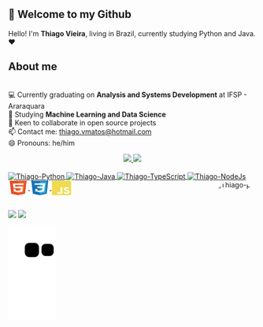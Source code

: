 ## :wave: Welcome to my Github

Hello! I'm **Thiago Vieira**, living in Brazil, currently studying Python and Java. :heart:

## About me
<br/>💻 Currently graduating on **Analysis and Systems Development** at IFSP - Araraquara
<br/>🌱 Studying **Machine Learning and Data Science**
<br/>🤝 Keen to collaborate in open source projects
<br/>📫 Contact me: thiago.vmatos@hotmail.com
<br/>😄 Pronouns: he/him

<div align="center">
  <a href="https://github.com/thiagoavieira">
  <img height="160em" src="https://github-readme-stats-sigma-five.vercel.app/api?username=thiagoavieira&show_icons=true&theme=transparent&bg_color=00000000&text_color=ffffff&include_all_commits=true&count_private=true"/>
  <img height="160em" src="https://streak-stats.demolab.com?user=thiagoavieira&theme=dark&background=00000000&border=EBEBEB&stroke=1B4FEB&ring=1B4FEB&fire=EB5643&currStreakNum=EB5643&mode=weekly"/>
</div>

<div style="display: inline_block"><br>
  <img align="center" alt="Thiago-Python" height="30" width="40" src="https://cdn.jsdelivr.net/gh/devicons/devicon/icons/python/python-original.svg">
  <img align="center" alt="Thiago-Java" height="30" width="40" src="https://cdn.jsdelivr.net/gh/devicons/devicon/icons/java/java-original.svg">
  <img align="center" alt="Thiago-TypeScript" height="30" width="40" src="https://cdn.jsdelivr.net/gh/devicons/devicon/icons/typescript/typescript-original.svg">
  <img align="center" alt="Thiago-NodeJs" height="30" width="40" src="https://cdn.jsdelivr.net/gh/devicons/devicon/icons/nodejs/nodejs-original.svg">
  <img align="center" alt="Thiago-HTML" height="30" width="40" src="https://raw.githubusercontent.com/devicons/devicon/master/icons/html5/html5-original.svg">
  <img align="center" alt="Thiago-CSS" height="30" width="40" src="https://raw.githubusercontent.com/devicons/devicon/master/icons/css3/css3-original.svg">
  <img align="center" alt="Thiago-Js" height="30" width="40" src="https://raw.githubusercontent.com/devicons/devicon/master/icons/javascript/javascript-plain.svg">
  <img align="right" alt="Thiago-pic" height="150" style="border-radius:50px;" src="https://gist.githubusercontent.com/ibrahimcesar/e1f8cd17c4274cb5d38ded236ab49f29/raw/c0cdaa82ffbc286ee0221028a9b88ffa93a88fee/projects.gif\">
</div>

##

<div> 
  <a href = "mailto:thiago.vmatos@hotmail.com"><img src="https://img.shields.io/badge/-Email-%23333?style=for-the-badge&logo=gmail&logoColor=white" target="_blank"></a>
  <a href="https://www.linkedin.com/in/thiago-alves-vieira/" target="_blank"><img src="https://img.shields.io/badge/-LinkedIn-%230077B5?style=for-the-badge&logo=linkedin&logoColor=white" target="_blank"></a> 
 
  ![Snake animation](https://github.com/thiagoavieira/thiagoavieira/blob/output/github-contribution-grid-snake.svg)
 
</div>
